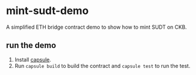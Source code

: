 # mint-sudt-demo

A simplified ETH bridge contract demo to show how to mint SUDT on CKB.

## run the demo

1. Install [capsule](https://github.com/nervosnetwork/capsule).
2. Run `capsule build` to build the contract and `capsule test` to run the test.

